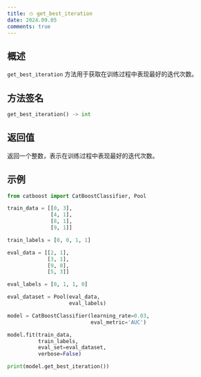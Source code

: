 ```yaml
---
title: ⛄ get_best_iteration
date: 2024.09.05
comments: true
---
```


## 概述

`get_best_iteration` 方法用于获取在训练过程中表现最好的迭代次数。

## 方法签名

```python
get_best_iteration() -> int
```

## 返回值

返回一个整数，表示在训练过程中表现最好的迭代次数。

## 示例

```python
from catboost import CatBoostClassifier, Pool

train_data = [[0, 3],
              [4, 1],
              [8, 1],
              [9, 1]]

train_labels = [0, 0, 1, 1]

eval_data = [[2, 1],
             [3, 1],
             [9, 0],
             [5, 3]]

eval_labels = [0, 1, 1, 0]

eval_dataset = Pool(eval_data,
                    eval_labels)

model = CatBoostClassifier(learning_rate=0.03,
                           eval_metric='AUC')

model.fit(train_data,
          train_labels,
          eval_set=eval_dataset,
          verbose=False)

print(model.get_best_iteration())
```